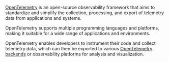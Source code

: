 [OpenTelemetry](https://uptrace.dev/opentelemetry/) is an open-source observability framework that aims to standardize and simplify the collection, processing, and export of telemetry data from applications and systems.

OpenTelemetry supports multiple programming languages and platforms, making it suitable for a wide range of applications and environments.

OpenTelemetry enables developers to instrument their code and collect telemetry data, which can then be exported to various [OpenTelemetry backends](https://uptrace.dev/blog/opentelemetry-backend.html) or observability platforms for analysis and visualization.
